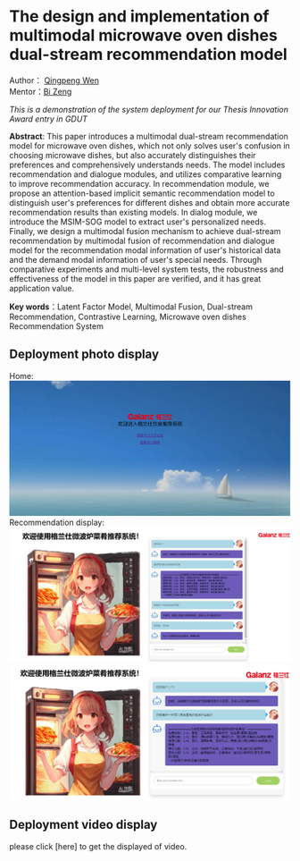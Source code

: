 # The design and implementation of multimodal microwave oven dishes dual-stream recommendation model

Author： [Qingpeng Wen](mailto:wqp@mail2.gdut.edu.cn)  
Mentor：[Bi Zeng](mailto:zb9215@gdut.edu.cn)

*This is a demonstration of the system deployment for our Thesis Innovation Award entry in GDUT*

**Abstract**: This paper introduces a multimodal dual-stream recommendation model for microwave oven dishes, which not only solves user's confusion in choosing microwave dishes, but also accurately distinguishes their preferences and comprehensively understands needs. The model includes recommendation and dialogue modules, and utilizes comparative learning to improve recommendation accuracy. In recommendation module, we propose an attention-based implicit semantic recommendation model to distinguish user's preferences for different dishes and obtain more accurate recommendation results than existing models. In dialog module, we introduce the MSIM-SOG model to extract user's personalized needs. Finally, we design a multimodal fusion mechanism to achieve dual-stream recommendation by multimodal fusion of recommendation and dialogue model for the recommendation modal information of user's historical data and the demand modal information of user's special needs. Through comparative experiments and multi-level system tests, the robustness and effectiveness of the model in this paper are verified, and it has great application value.

**Key words**：Latent Factor Model, Multimodal Fusion, Dual-stream Recommendation, Contrastive Learning, Microwave oven dishes Recommendation System

## Deployment photo display 
Home:
<img src="fig\登录欢迎界面.png">
Recommendation display:
<img src="fig\微波炉饮食推荐系统推荐界面.png">
<img src="fig\微波炉饮食推荐系统推荐界面02.png">

## Deployment video display
please click [here] to get the displayed of video.

